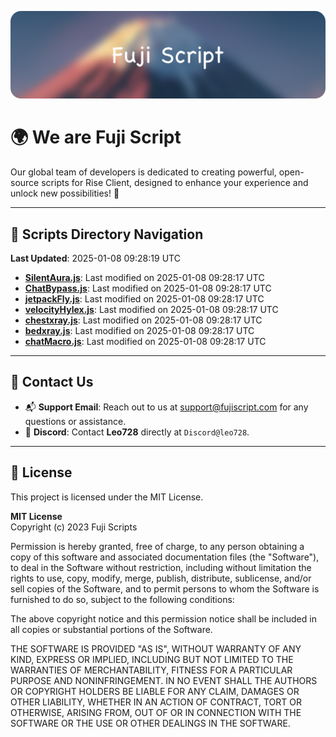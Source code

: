 ![Banner](.github/b.webp)

# 🌍 **We are Fuji Script**

Our global team of developers is dedicated to creating powerful, open-source scripts for Rise Client, designed to enhance your experience and unlock new possibilities! 🌟

---
<!-- SCRIPTS_NAVIGATION_START -->
## 📂 **Scripts Directory Navigation**

**Last Updated**: 2025-01-08 09:28:19 UTC

- **[SilentAura.js](scripts/SilentAura.js)**: Last modified on 2025-01-08 09:28:17 UTC
- **[ChatBypass.js](scripts/ChatBypass.js)**: Last modified on 2025-01-08 09:28:17 UTC
- **[jetpackFly.js](scripts/jetpackFly.js)**: Last modified on 2025-01-08 09:28:17 UTC
- **[velocityHylex.js](scripts/velocityHylex.js)**: Last modified on 2025-01-08 09:28:17 UTC
- **[chestxray.js](scripts/chestxray.js)**: Last modified on 2025-01-08 09:28:17 UTC
- **[bedxray.js](scripts/bedxray.js)**: Last modified on 2025-01-08 09:28:17 UTC
- **[chatMacro.js](scripts/chatMacro.js)**: Last modified on 2025-01-08 09:28:17 UTC

<!-- SCRIPTS_NAVIGATION_END -->

---

## 💬 **Contact Us**  
- 📬 **Support Email**: Reach out to us at [support@fujiscript.com](mailto:support@fujiscript.com) for any questions or assistance.  
- 💬 **Discord**: Contact **Leo728** directly at `Discord@leo728`.

---

## 📜 **License**

This project is licensed under the MIT License.  

**MIT License**  
Copyright (c) 2023 Fuji Scripts  

Permission is hereby granted, free of charge, to any person obtaining a copy of this software and associated documentation files (the "Software"), to deal in the Software without restriction, including without limitation the rights to use, copy, modify, merge, publish, distribute, sublicense, and/or sell copies of the Software, and to permit persons to whom the Software is furnished to do so, subject to the following conditions:  

The above copyright notice and this permission notice shall be included in all copies or substantial portions of the Software.  

THE SOFTWARE IS PROVIDED "AS IS", WITHOUT WARRANTY OF ANY KIND, EXPRESS OR IMPLIED, INCLUDING BUT NOT LIMITED TO THE WARRANTIES OF MERCHANTABILITY, FITNESS FOR A PARTICULAR PURPOSE AND NONINFRINGEMENT. IN NO EVENT SHALL THE AUTHORS OR COPYRIGHT HOLDERS BE LIABLE FOR ANY CLAIM, DAMAGES OR OTHER LIABILITY, WHETHER IN AN ACTION OF CONTRACT, TORT OR OTHERWISE, ARISING FROM, OUT OF OR IN CONNECTION WITH THE SOFTWARE OR THE USE OR OTHER DEALINGS IN THE SOFTWARE.  
